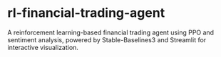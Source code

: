 # rl-financial-trading-agent
A reinforcement learning-based financial trading agent using PPO and sentiment analysis, powered by Stable-Baselines3 and Streamlit for interactive visualization.
